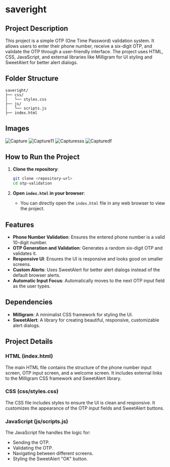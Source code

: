 # saveright
## Project Description

This project is a simple OTP (One Time Password) validation system. It allows users to enter their phone number, receive a six-digit OTP, and validate the OTP through a user-friendly interface. The project uses HTML, CSS, JavaScript, and external libraries like Milligram for UI styling and SweetAlert for better alert dialogs.

## Folder Structure
    saveright/
    ├── css/
    │   └── styles.css
    ├── js/
    │   └── scripts.js
    ├── index.html


## Images
![Capture](https://github.com/Rahulkrsharma2004/saveright/assets/139108196/9bb6ec65-e721-4713-9ae0-4eb4f4749345)
![Capture11](https://github.com/Rahulkrsharma2004/saveright/assets/139108196/2f0b9cba-047b-4f5e-8795-6372d7b40c5c)
![Capturesss](https://github.com/Rahulkrsharma2004/saveright/assets/139108196/559d3985-8fe5-493f-9042-f92caf5d3c39)
![Capturedf](https://github.com/Rahulkrsharma2004/saveright/assets/139108196/51535a7b-0239-4b99-a9d8-be42bdb9905c)

## How to Run the Project

1. **Clone the repository**:
    ```bash
    git clone <repository-url>
    cd otp-validation
    ```

2. **Open `index.html` in your browser**:
    - You can directly open the `index.html` file in any web browser to view the project.

## Features

- **Phone Number Validation**: Ensures the entered phone number is a valid 10-digit number.
- **OTP Generation and Validation**: Generates a random six-digit OTP and validates it.
- **Responsive UI**: Ensures the UI is responsive and looks good on smaller screens.
- **Custom Alerts**: Uses SweetAlert for better alert dialogs instead of the default browser alerts.
- **Automatic Input Focus**: Automatically moves to the next OTP input field as the user types.

## Dependencies

- **Milligram**: A minimalist CSS framework for styling the UI.
- **SweetAlert**: A library for creating beautiful, responsive, customizable alert dialogs.

## Project Details

### HTML (index.html)

The main HTML file contains the structure of the phone number input screen, OTP input screen, and a welcome screen. It includes external links to the Milligram CSS framework and SweetAlert library.

### CSS (css/styles.css)

The CSS file includes styles to ensure the UI is clean and responsive. It customizes the appearance of the OTP input fields and SweetAlert buttons.

### JavaScript (js/scripts.js)

The JavaScript file handles the logic for:
- Sending the OTP.
- Validating the OTP.
- Navigating between different screens.
- Styling the SweetAlert "OK" button.

